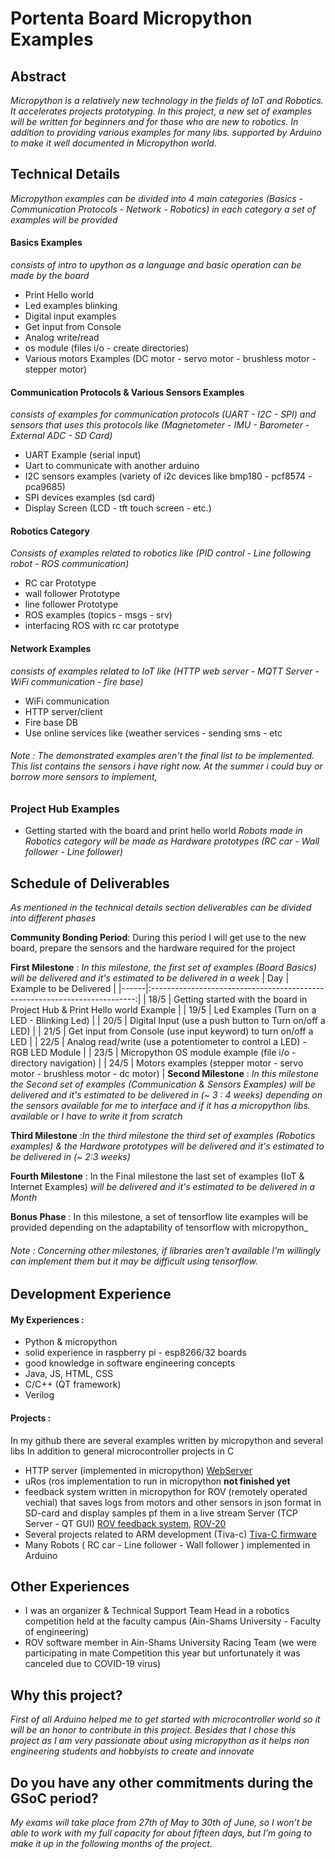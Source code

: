 
# Portenta Board Micropython Examples


## Abstract
_Micropython is a relatively new technology in the fields of IoT and Robotics. It accelerates projects prototyping. In this project, a new set of examples will be written for beginners and for those who are new to robotics. In addition to providing various examples for many libs. supported by Arduino to make it well documented in Micropython world._

## Technical Details

_Micropython examples can be divided into 4 main categories (Basics - Communication Protocols - Network - Robotics) in each category a set of examples will be provided_

#### **Basics Examples**
_consists of intro to upython as a language and basic operation can be made by the board_
- Print Hello world
- Led examples blinking 
- Digital input examples
- Get input from Console
- Analog write/read
- os module (files i/o - create directories)
- Various motors Examples (DC motor - servo motor - brushless motor - stepper motor)
#### Communication Protocols & Various Sensors Examples
_consists of examples for communication protocols (UART - I2C - SPI) and sensors that uses this protocols like (Magnetometer - IMU - Barometer - External ADC - SD Card)_

- UART Example (serial input)
- Uart to communicate with another arduino
- I2C sensors examples (variety of i2c devices like bmp180 - pcf8574 - pca9685)
- SPI devices examples (sd card)
- Display Screen (LCD - tft touch screen - etc.)

#### Robotics Category
_Consists of examples related to robotics like (PID control - Line following robot - ROS communication)_

- RC car Prototype
- wall follower Prototype
- line follower Prototype
- ROS examples (topics - msgs - srv)
- interfacing ROS with rc car prototype

#### Network Examples
_consists of examples related to IoT like (HTTP web server - MQTT Server - WiFi communication - fire base)_

- WiFi communication
- HTTP server/client
- Fire base DB
- Use online services like (weather services - sending sms - etc


###### Note : The demonstrated examples aren't the final list to be implemented. This list contains the sensors i have right now. At the summer i could buy or borrow more sensors to implement,
### Project Hub Examples
- Getting started with the board and print hello world
_Robots made in Robotics category will be made as Hardware prototypes (RC car - Wall follower - Line follower)_

## Schedule of Deliverables

_As mentioned in the technical details section deliverables can be divided into different phases_

**Community Bonding Period**: During this period I will get use to the new board, prepare the sensors and the hardware required for the project

**First Milestone** : _In this milestone, the first set of examples (Board Basics) will be delivered and it's estimated to be delivered in a week_
| Day  |                           Example to be Delivered                          |
|------|:--------------------------------------------------------------------------:|
| 18/5 |  Getting started with the board in Project Hub & Print Hello world Example |
| 19/5 |                Led Examples (Turn on a LED - Blinking Led)                 |
| 20/5 |           Digital Input (use a push button to Turn on/off a LED)           |
| 21/5 |       Get input from Console (use input keyword) to turn on/off a LED      |
| 22/5 | Analog read/write (use a potentiometer to control a LED) - RGB LED Module  |
| 23/5 |       Micropython OS module example (file i/o - directory navigation)      |
| 24/5 | Motors examples (stepper motor - servo motor - brushless motor - dc motor) |
**Second Milestone** :  _In this milestone the Second set of examples (Communication & Sensors Examples) will be delivered and it's estimated to be delivered in (~ 3 : 4 weeks) depending on the sensors available for me to interface and if it has a micropython libs. available or I have to write it from scratch_

**Third Milestone** :_In the third milestone the third set of examples (Robotics examples) & the Hardware prototypes will be delivered and  it's estimated to be delivered in (~ 2:3 weeks)_

**Fourth Milestone** : In the Final milestone the last set of examples (IoT & Internet Examples) _will be delivered and  it's estimated to be delivered in a Month_

**Bonus Phase** : In this milestone, a set of tensorflow lite examples will be provided depending on the adaptability of tensorflow with micropython_ 

###### Note : Concerning other milestones, if libraries aren't available I'm willingly can implement them but it may be difficult using tensorflow.

## Development Experience
#### My Experiences : 
-   Python & micropython
-   solid experience in raspberry pi - esp8266/32 boards
-   good knowledge in software engineering concepts
-   Java, JS, HTML, CSS
-   C/C++ (QT framework)
-   Verilog
#### Projects : 
In my github there are several examples written by micropython and several libs In addition to  general microcontroller projects in C 
 -  HTTP server (implemented in micropython) [WebServer](https://github.com/mgtm98/Nodemcu-WebServer)
 - uRos (ros implementation to run in micropython **not finished yet**
 - feedback system written in micropython  for ROV (remotely operated vechial) that saves logs from motors and other sensors in json format in SD-card and display samples pf them in a live stream Server (TCP Server - QT GUI) [ROV feedback system](https://github.com/ASURT-ROV-20/Embdded), [ROV-20](https://github.com/ASURT-ROV-20)
 - Several projects related to ARM development (Tiva-c) [Tiva-C firmware](https://github.com/3rd-year-CSE-20/ARM-TM4C123-Safe-Project/tree/Gemy_Modifications)
 - Many Robots ( RC car - Line follower - Wall follower ) implemented in Arduino 


## Other Experiences

 - I  was an organizer & Technical Support Team Head in a robotics competition held at the faculty campus (Ain-Shams University - Faculty of engineering)
 - ROV software member in Ain-Shams University Racing Team (we were participating in mate Competition this year but unfortunately it was canceled due to COVID-19 virus)



## Why this project?
_First of all Arduino  helped me to get started with microcontroller world so it will be an honor to contribute in this project._
_Besides that I chose this project as I am very passionate about using micropython as it helps non engineering students and hobbyists to create and innovate_

## Do you have any other commitments during the GSoC period?

_My exams will take place from 27th of May to 30th of June, so I won’t be able to work with my full capacity for about fifteen days, but I’m going to make it up in the following months of the project._

